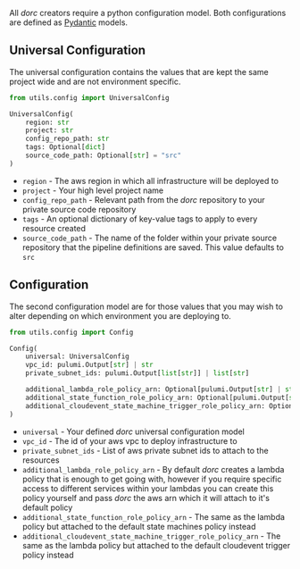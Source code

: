 All *dorc* creators require a python configuration model. Both configurations are defined as [Pydantic](https://pydantic.dev/) models.

## Universal Configuration

The universal configuration contains the values that are kept the same project wide and are not environment specific.

```python
from utils.config import UniversalConfig

UniversalConfig(
    region: str
    project: str
    config_repo_path: str
    tags: Optional[dict]
    source_code_path: Optional[str] = "src"
)
```

* `region` - The aws region in which all infrastructure will be deployed to
* `project` - Your high level project name
* `config_repo_path` - Relevant path from the *dorc* repository to your private source code repository
* `tags` - An optional dictionary of key-value tags to apply to every resource created
* `source_code_path` - The name of the folder within your private source repository that the pipeline definitions are saved. This value defaults to `src`

## Configuration

The second configuration model are for those values that you may wish to alter depending on which environment you are deploying to.

```python
from utils.config import Config

Config(
    universal: UniversalConfig
    vpc_id: pulumi.Output[str] | str
    private_subnet_ids: pulumi.Output[list[str]] | list[str]

    additional_lambda_role_policy_arn: Optional[pulumi.Output[str] | str]
    additional_state_function_role_policy_arn: Optional[pulumi.Output[str] | str]
    additional_cloudevent_state_machine_trigger_role_policy_arn: Optional[pulumi.Output[str] | str] 
)
```

* `universal` - Your defined *dorc* universal configuration model
* `vpc_id` - The id of your aws vpc to deploy infrastructure to
* `private_subnet_ids` - List of aws private subnet ids to attach to the resources
* `additional_lambda_role_policy_arn` - By default *dorc* creates a lambda policy that is enough to get going with, however if you require specific access to different services within your lambdas you can create this policy yourself and pass *dorc* the aws arn which it will attach to it's default policy
* `additional_state_function_role_policy_arn` - The same as the lambda policy but attached to the default state machines policy instead
* `additional_cloudevent_state_machine_trigger_role_policy_arn` - The same as the lambda policy but attached to the default cloudevent trigger policy instead
